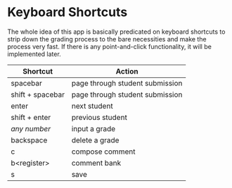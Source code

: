 # Keyboard Shortcuts

The whole idea of this app is basically predicated on keyboard shortcuts
to strip down the grading process to the bare necessities and make the
process very fast. If there is any point-and-click functionality, it will be
implemented later.

| Shortcut         | Action                          |
| ---------------- | ------------------------------- |
| spacebar         | page through student submission |
| shift + spacebar | page through student submission |
| enter            | next student                    |
| shift + enter    | previous student                |
| _any number_     | input a grade                   |
| backspace        | delete a grade                  |
| c                | compose comment                 |
| b\<register\>    | comment bank                    |
| s                | save                            |
